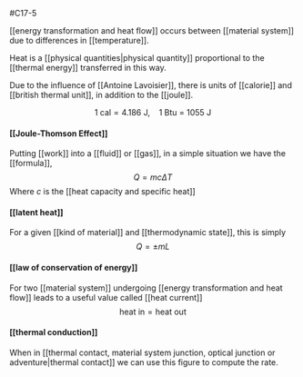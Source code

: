 #C17-5

[[energy transformation and heat flow]] occurs between [[material system]] due to differences in [[temperature]].

Heat is a [[physical quantities|physical quantity]] proportional to the [[thermal energy]] transferred in this way.

Due to the influence of [[Antoine Lavoisier]], there is units of [[calorie]] and [[british thermal unit]], in addition to the [[joule]].

$$ 1 \text{ cal} = 4.186 \text{ J}, \ \ \ \ 1 \text{ Btu = 1055 J} $$


#### [[Joule-Thomson Effect]] 
Putting [[work]] into a [[fluid]] or [[gas]], in a simple situation we have the [[formula]], $$Q = mc\Delta T$$
Where $c$ is the [[heat capacity and specific heat]]

#### [[latent heat]]
For a given [[kind of material]] and [[thermodynamic state]], this is simply $$Q=\pm mL$$

#### [[law of conservation of energy]]
For two [[material system]] undergoing [[energy transformation and heat flow]] leads to a useful value called [[heat current]] $$\text{heat in} = \text{heat out}$$
#### [[thermal conduction]]
When in [[thermal contact, material system junction, optical junction or adventure|thermal contact]] we can use this figure to compute the rate.
